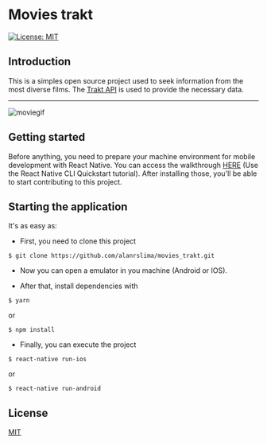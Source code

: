 # Movies trakt

[![License: MIT](https://img.shields.io/badge/License-MIT-yellow.svg)](https://opensource.org/licenses/MIT)


## Introduction

This is a simples open source project used to seek information from the most diverse films. The [Trakt API](https://trakt.docs.apiary.io/) is used to provide the necessary data.

---

  ![moviegif](https://user-images.githubusercontent.com/31439832/73550820-0d3f8700-4424-11ea-810c-fa5c08d273b1.gif)


## Getting started

Before anything, you need to prepare your machine environment for mobile development with React Native. You can access the walkthrough [HERE](https://facebook.github.io/react-native/docs/getting-started) (Use the React Native CLI Quickstart tutorial). After installing those, you'll be able to start contributing to this project.

## Starting the application

It's as easy as:

* First, you need to clone this project
```
$ git clone https://github.com/alanrslima/movies_trakt.git
```

* Now you can open a emulator in you machine (Android or IOS).

* After that, install dependencies with

```
$ yarn
```

or

```
$ npm install
```

* Finally, you can execute the project

```
$ react-native run-ios
```

or
```
$ react-native run-android
```

## License

[MIT](LICENSE.md)